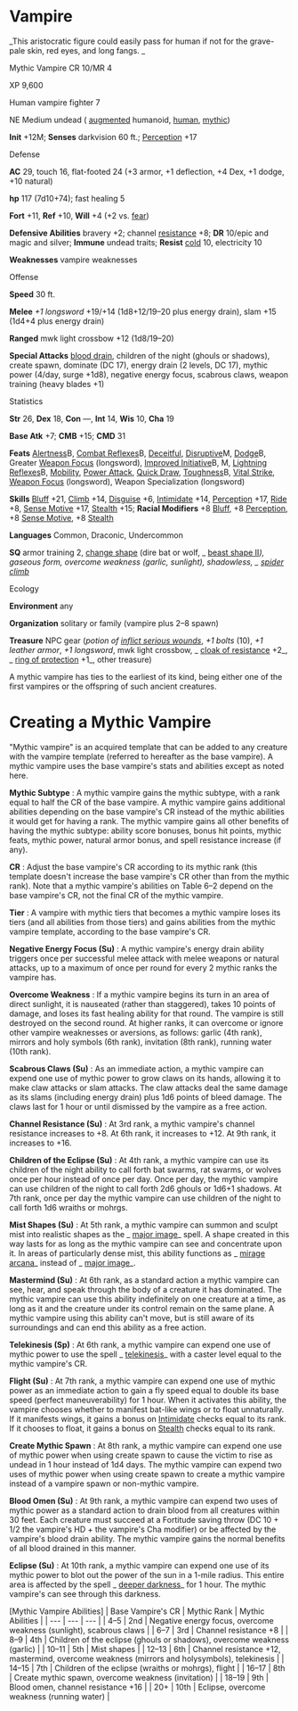 # Vampire

_This aristocratic figure could easily pass for human if not for the grave-pale skin, red eyes, and long fangs. _

Mythic Vampire CR 10/MR 4

XP 9,600

Human vampire fighter 7

NE Medium undead ( [augmented](monsters/creatureTypes.md#_augmented-subtype) humanoid, [human](monsters/creatureTypes.md#_human-subtype), [mythic](mythicAdventures/mythicMonsters.md#_mythic-subtype))

**Init** +12M; **Senses** darkvision 60 ft.; [Perception](skills/perception.md#_perception) +17

Defense

**AC** 29, touch 16, flat-footed 24 (+3 armor, +1 deflection, +4 Dex, +1 dodge, +10 natural)

**hp** 117 (7d10+74); fast healing 5

**Fort** +11, **Ref** +10, **Will** +4 (+2 vs. [fear](monsters/universalMonsterRules.md#_fear))

**Defensive Abilities** bravery +2; channel [resistance](monsters/universalMonsterRules.md#_resistance) +8; **DR** 10/epic and magic and silver; **Immune** undead traits; **Resist** [cold](monsters/creatureTypes.md#_cold-subtype) 10, electricity 10

**Weaknesses** vampire weaknesses

Offense

**Speed** 30 ft.

**Melee** _+1 longsword_ +19/+14 (1d8+12/19–20 plus energy drain), slam +15 (1d4+4 plus energy drain)

**Ranged** mwk light crossbow +12 (1d8/19–20)

**Special Attacks** [blood drain](monsters/universalMonsterRules.md#_blood-drain), children of the night (ghouls or shadows), create spawn, dominate (DC 17), energy drain (2 levels, DC 17), mythic power (4/day, surge +1d8), negative energy focus, scabrous claws, weapon training (heavy blades +1)

Statistics

**Str** 26, **Dex** 18, **Con** —, **Int** 14, **Wis** 10, **Cha** 19

**Base Atk** +7; **CMB** +15; **CMD** 31

**Feats** [Alertness](feats.md#_alertness)B, [Combat Reflexes](feats.md#_combat-reflexes)B, [Deceitful](feats.md#_deceitful), [Disruptive](mythicAdventures/mythicFeats.md#_disruptive-mythic)M, [Dodge](feats.md#_dodge)B, Greater [Weapon Focus](feats.md#_weapon-focus) (longsword), [Improved Initiative](feats.md#_improved-initiative)B, M, [Lightning Reflexes](feats.md#_lightning-reflexes)B, [Mobility](feats.md#_mobility), [Power Attack](feats.md#_power-attack), [Quick Draw](feats.md#_quick-draw), [Toughness](feats.md#_toughness)B, [Vital Strike](feats.md#_vital-strike), [Weapon Focus](feats.md#_weapon-focus) (longsword), Weapon Specialization (longsword)

**Skills** [Bluff](skills/bluff.md#_bluff) +21, [Climb](skills/climb.md#_climb) +14, [Disguise](skills/disguise.md#_disguise) +6, [Intimidate](skills/intimidate.md#_intimidate) +14, [Perception](skills/perception.md#_perception) +17, [Ride](skills/ride.md#_ride) +8, [Sense Motive](skills/senseMotive.md#_sense-motive) +17, [Stealth](skills/stealth.md#_stealth) +15; **Racial Modifiers** +8 [Bluff](skills/bluff.md#_bluff), +8 [Perception](skills/perception.md#_perception), +8 [Sense Motive](skills/senseMotive.md#_sense-motive), +8 [Stealth](skills/stealth.md#_stealth)

**Languages** Common, Draconic, Undercommon

**SQ** armor training 2, [change shape](monsters/universalMonsterRules.md#_change-shape) (dire bat or wolf, _ [beast shape II](spells/beastShape.md#_beast-shape-ii)_), gaseous form, overcome weakness (garlic, sunlight), shadowless, _ [spider climb](spells/spiderClimb.md#_spider-climb)_

Ecology

**Environment** any

**Organization** solitary or family (vampire plus 2–8 spawn)

**Treasure** NPC gear (_potion of [inflict serious wounds](spells/inflictSeriousWounds.md#_inflict-serious-wounds)_, _+1 bolts_ (10), _+1 leather armor_, _+1 longsword_, mwk light crossbow, _ [cloak of resistance](magicItems/wondrousItems.md#_cloak-of-resistance) +2_, _ [ring of protection](magicItems/rings.md#_ring-of-protection) +1_, other treasure)

A mythic vampire has ties to the earliest of its kind, being either one of the first vampires or the offspring of such ancient creatures.

# Creating a Mythic Vampire

"Mythic vampire" is an acquired template that can be added to any creature with the vampire template (referred to hereafter as the base vampire). A mythic vampire uses the base vampire's stats and abilities except as noted here.

**Mythic Subtype** : A mythic vampire gains the mythic subtype, with a rank equal to half the CR of the base vampire. A mythic vampire gains additional abilities depending on the base vampire's CR instead of the mythic abilities it would get for having a rank. The mythic vampire gains all other benefits of having the mythic subtype: ability score bonuses, bonus hit points, mythic feats, mythic power, natural armor bonus, and spell resistance increase (if any).

**CR** : Adjust the base vampire's CR according to its mythic rank (this template doesn't increase the base vampire's CR other than from the mythic rank). Note that a mythic vampire's abilities on Table 6–2 depend on the base vampire's CR, not the final CR of the mythic vampire.

**Tier** : A vampire with mythic tiers that becomes a mythic vampire loses its tiers (and all abilities from those tiers) and gains abilities from the mythic vampire template, according to the base vampire's CR.

**Negative Energy Focus (Su)** : A mythic vampire's energy drain ability triggers once per successful melee attack with melee weapons or natural attacks, up to a maximum of once per round for every 2 mythic ranks the vampire has.

**Overcome Weakness** : If a mythic vampire begins its turn in an area of direct sunlight, it is nauseated (rather than staggered), takes 10 points of damage, and loses its fast healing ability for that round. The vampire is still destroyed on the second round. At higher ranks, it can overcome or ignore other vampire weaknesses or aversions, as follows: garlic (4th rank), mirrors and holy symbols (6th rank), invitation (8th rank), running water (10th rank).

**Scabrous Claws (Su)** : As an immediate action, a mythic vampire can expend one use of mythic power to grow claws on its hands, allowing it to make claw attacks or slam attacks. The claw attacks deal the same damage as its slams (including energy drain) plus 1d6 points of bleed damage. The claws last for 1 hour or until dismissed by the vampire as a free action.

**Channel Resistance (Su)** : At 3rd rank, a mythic vampire's channel resistance increases to +8. At 6th rank, it increases to +12. At 9th rank, it increases to +16.

**Children of the Eclipse (Su)** : At 4th rank, a mythic vampire can use its children of the night ability to call forth bat swarms, rat swarms, or wolves once per hour instead of once per day. Once per day, the mythic vampire can use children of the night to call forth 2d6 ghouls or 1d6+1 shadows. At 7th rank, once per day the mythic vampire can use children of the night to call forth 1d6 wraiths or mohrgs.

**Mist Shapes (Su)** : At 5th rank, a mythic vampire can summon and sculpt mist into realistic shapes as the _ [major image](spells/majorImage.md#_major-image)_ spell. A shape created in this way lasts for as long as the mythic vampire can see and concentrate upon it. In areas of particularly dense mist, this ability functions as _ [mirage arcana](spells/mirageArcana.md#_mirage-arcana)_ instead of _ [major image](spells/majorImage.md#_major-image)_.

**Mastermind (Su)** : At 6th rank, as a standard action a mythic vampire can see, hear, and speak through the body of a creature it has dominated. The mythic vampire can use this ability indefinitely on one creature at a time, as long as it and the creature under its control remain on the same plane. A mythic vampire using this ability can't move, but is still aware of its surroundings and can end this ability as a free action.

**Telekinesis (Sp)** : At 6th rank, a mythic vampire can expend one use of mythic power to use the spell _ [telekinesis](spells/telekinesis.md#_telekinesis)_ with a caster level equal to the mythic vampire's CR.

**Flight (Su)** : At 7th rank, a mythic vampire can expend one use of mythic power as an immediate action to gain a fly speed equal to double its base speed (perfect maneuverability) for 1 hour. When it activates this ability, the vampire chooses whether to manifest bat-like wings or to float unnaturally. If it manifests wings, it gains a bonus on [Intimidate](skills/intimidate.md#_intimidate) checks equal to its rank. If it chooses to float, it gains a bonus on [Stealth](skills/stealth.md#_stealth) checks equal to its rank.

**Create Mythic Spawn** : At 8th rank, a mythic vampire can expend one use of mythic power when using create spawn to cause the victim to rise as undead in 1 hour instead of 1d4 days. The mythic vampire can expend two uses of mythic power when using create spawn to create a mythic vampire instead of a vampire spawn or non-mythic vampire.

**Blood Omen (Su)** : At 9th rank, a mythic vampire can expend two uses of mythic power as a standard action to drain blood from all creatures within 30 feet. Each creature must succeed at a Fortitude saving throw (DC 10 + 1/2 the vampire's HD + the vampire's Cha modifier) or be affected by the vampire's blood drain ability. The mythic vampire gains the normal benefits of all blood drained in this manner.

**Eclipse (Su)** : At 10th rank, a mythic vampire can expend one use of its mythic power to blot out the power of the sun in a 1-mile radius. This entire area is affected by the spell _ [deeper darkness](spells/deeperDarkness.md#_deeper-darkness)_ for 1 hour. The mythic vampire's can see through this darkness.

[Mythic Vampire Abilities]
| Base Vampire's CR | Mythic Rank | Mythic Abilities |
| --- | --- | --- |
| 4–5 | 2nd | Negative energy focus, overcome weakness (sunlight), scabrous claws |
| 6–7 | 3rd | Channel resistance +8 |
| 8–9 | 4th | Children of the eclipse (ghouls or shadows), overcome weakness (garlic) |
| 10–11 | 5th | Mist shapes |
| 12–13 | 6th | Channel resistance +12, mastermind, overcome weakness (mirrors and holysymbols), telekinesis |
| 14–15 | 7th | Children of the eclipse (wraiths or mohrgs), flight |
| 16–17 | 8th | Create mythic spawn, overcome weakness (invitation) |
| 18–19 | 9th | Blood omen, channel resistance +16 |
| 20+ | 10th | Eclipse, overcome weakness (running water) |

